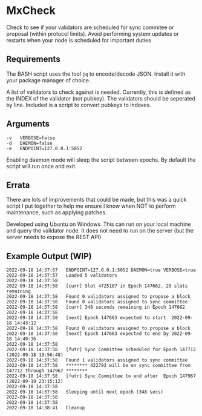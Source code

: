 # MxCheck

Check to see if your validators are scheduled for sync commitee or proposal (within protocol limits). Avoid performing system updates or restarts when your node is scheduled for important duties

## Requirements

The BASH script uses the tool `jq` to encode/decode JSON. Install it with your package manager of choice.

A list of validators to check against is needed. Currently, this is defined as the INDEX of the validator (not pubkey). The validators should be seperated by line. Included is a script to convert pubkeys to indexes.

## Arguments

```
-v   VERBOSE=false
-d   DAEMON=false
-e   ENDPOINT=127.0.0.1:5052
```

Enabling daemon mode will sleep the script between epochs. By default the script will run once and exit.

## Errata

There are lots of improvements that could be made, but this was a quick script I put together to help me ensure I know when NOT to perform maintenance, such as applying patches.

Developed using Ubuntu on Windows. This can run on your local machine and query the validator node. It does not need to run on the server (but the server needs to expose the REST API)

## Example Output (WIP)

```
2022-09-18 14:37:57   ENDPOINT=127.0.0.1:5052 DAEMON=true VERBOSE=true
2022-09-18 14:37:57   Loaded 5 validators
2022-09-18 14:37:58
2022-09-18 14:37:58   [curr] Slot 4725187 in Epoch 147662. 29 slots remaining
2022-09-18 14:37:58   Found 0 validators assigned to propose a block
2022-09-18 14:37:58   Found 0 validators assigned to sync committee
2022-09-18 14:37:58   [curr] 348 seconds remaining in Epoch 147662
2022-09-18 14:37:58
2022-09-18 14:37:58   [next] Epoch 147663 expected to start  2022-09-18 14:43:12
2022-09-18 14:37:58   Found 0 validators assigned to propose a block
2022-09-18 14:37:58   [next] Epoch 147663 expected to end by 2022-09-18 14:49:36
2022-09-18 14:37:58
2022-09-18 14:37:58   [futr] Sync Committee scheduled for Epoch 147712 (2022-09-18 19:56:48)
2022-09-18 14:37:58   Found 1 validators assigned to sync committee
2022-09-18 14:37:58   ******** 422792 will be on sync committee from 147712 through 147967 ********
2022-09-18 14:37:58   [futr] Sync Committee to end after  Epoch 147967 (2022-09-19 23:15:12)
2022-09-18 14:37:58
2022-09-18 14:37:58   Sleeping until next epoch (348 secs)
2022-09-18 14:37:58
2022-09-18 14:37:58
2022-09-18 14:38:41   Cleanup
```
